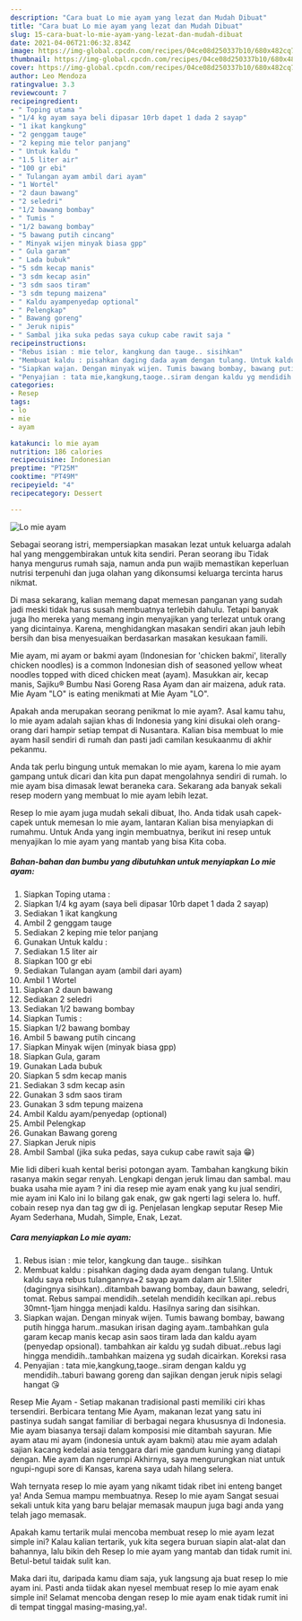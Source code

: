 ```yaml
---
description: "Cara buat Lo mie ayam yang lezat dan Mudah Dibuat"
title: "Cara buat Lo mie ayam yang lezat dan Mudah Dibuat"
slug: 15-cara-buat-lo-mie-ayam-yang-lezat-dan-mudah-dibuat
date: 2021-04-06T21:06:32.834Z
image: https://img-global.cpcdn.com/recipes/04ce08d250337b10/680x482cq70/lo-mie-ayam-foto-resep-utama.jpg
thumbnail: https://img-global.cpcdn.com/recipes/04ce08d250337b10/680x482cq70/lo-mie-ayam-foto-resep-utama.jpg
cover: https://img-global.cpcdn.com/recipes/04ce08d250337b10/680x482cq70/lo-mie-ayam-foto-resep-utama.jpg
author: Leo Mendoza
ratingvalue: 3.3
reviewcount: 7
recipeingredient:
- " Toping utama "
- "1/4 kg ayam saya beli dipasar 10rb dapet 1 dada 2 sayap"
- "1 ikat kangkung"
- "2 genggam tauge"
- "2 keping mie telor panjang"
- " Untuk kaldu "
- "1.5 liter air"
- "100 gr ebi"
- " Tulangan ayam ambil dari ayam"
- "1 Wortel"
- "2 daun bawang"
- "2 seledri"
- "1/2 bawang bombay"
- " Tumis "
- "1/2 bawang bombay"
- "5 bawang putih cincang"
- " Minyak wijen minyak biasa gpp"
- " Gula garam"
- " Lada bubuk"
- "5 sdm kecap manis"
- "3 sdm kecap asin"
- "3 sdm saos tiram"
- "3 sdm tepung maizena"
- " Kaldu ayampenyedap optional"
- " Pelengkap"
- " Bawang goreng"
- " Jeruk nipis"
- " Sambal jika suka pedas saya cukup cabe rawit saja "
recipeinstructions:
- "Rebus isian : mie telor, kangkung dan tauge.. sisihkan"
- "Membuat kaldu : pisahkan daging dada ayam dengan tulang. Untuk kaldu saya rebus tulangannya+2 sayap ayam dalam air 1.5liter (dagingnya sisihkan)..ditambah bawang bombay, daun bawang, seledri, tomat. Rebus sampai mendidih..setelah mendidih kecilkan api..rebus 30mnt-1jam hingga menjadi kaldu. Hasilnya saring dan sisihkan."
- "Siapkan wajan. Dengan minyak wijen. Tumis bawang bombay, bawang putih hingga harum..masukan irisan daging ayam..tambahkan gula garam kecap manis kecap asin saos tiram lada dan kaldu ayam (penyedap opsional). tambahkan air kaldu yg sudah dibuat..rebus lagi hingga mendidih..tambahkan maizena yg sudah dicairkan. Koreksi rasa"
- "Penyajian : tata mie,kangkung,taoge..siram dengan kaldu yg mendidih..taburi bawang goreng dan sajikan dengan jeruk nipis selagi hangat 😘"
categories:
- Resep
tags:
- lo
- mie
- ayam

katakunci: lo mie ayam 
nutrition: 186 calories
recipecuisine: Indonesian
preptime: "PT25M"
cooktime: "PT49M"
recipeyield: "4"
recipecategory: Dessert

---
```



![Lo mie ayam](https://img-global.cpcdn.com/recipes/04ce08d250337b10/680x482cq70/lo-mie-ayam-foto-resep-utama.jpg)

Sebagai seorang istri, mempersiapkan masakan lezat untuk keluarga adalah hal yang menggembirakan untuk kita sendiri. Peran seorang ibu Tidak hanya mengurus rumah saja, namun anda pun wajib memastikan keperluan nutrisi terpenuhi dan juga olahan yang dikonsumsi keluarga tercinta harus nikmat.

Di masa  sekarang, kalian memang dapat memesan panganan yang sudah jadi meski tidak harus susah membuatnya terlebih dahulu. Tetapi banyak juga lho mereka yang memang ingin menyajikan yang terlezat untuk orang yang dicintainya. Karena, menghidangkan masakan sendiri akan jauh lebih bersih dan bisa menyesuaikan berdasarkan masakan kesukaan famili. 

Mie ayam, mi ayam or bakmi ayam (Indonesian for &#39;chicken bakmi&#39;, literally chicken noodles) is a common Indonesian dish of seasoned yellow wheat noodles topped with diced chicken meat (ayam). Masukkan air, kecap manis, Sajiku® Bumbu Nasi Goreng Rasa Ayam dan air maizena, aduk rata. Mie Ayam &#34;LO&#34; is eating menikmati at Mie Ayam &#34;LO&#34;.

Apakah anda merupakan seorang penikmat lo mie ayam?. Asal kamu tahu, lo mie ayam adalah sajian khas di Indonesia yang kini disukai oleh orang-orang dari hampir setiap tempat di Nusantara. Kalian bisa membuat lo mie ayam hasil sendiri di rumah dan pasti jadi camilan kesukaanmu di akhir pekanmu.

Anda tak perlu bingung untuk memakan lo mie ayam, karena lo mie ayam gampang untuk dicari dan kita pun dapat mengolahnya sendiri di rumah. lo mie ayam bisa dimasak lewat beraneka cara. Sekarang ada banyak sekali resep modern yang membuat lo mie ayam lebih lezat.

Resep lo mie ayam juga mudah sekali dibuat, lho. Anda tidak usah capek-capek untuk memesan lo mie ayam, lantaran Kalian bisa menyiapkan di rumahmu. Untuk Anda yang ingin membuatnya, berikut ini resep untuk menyajikan lo mie ayam yang mantab yang bisa Kita coba.

<!--inarticleads1-->

##### Bahan-bahan dan bumbu yang dibutuhkan untuk menyiapkan Lo mie ayam:

1. Siapkan  Toping utama :
1. Siapkan 1/4 kg ayam (saya beli dipasar 10rb dapet 1 dada 2 sayap)
1. Sediakan 1 ikat kangkung
1. Ambil 2 genggam tauge
1. Sediakan 2 keping mie telor panjang
1. Gunakan  Untuk kaldu :
1. Sediakan 1.5 liter air
1. Siapkan 100 gr ebi
1. Sediakan  Tulangan ayam (ambil dari ayam)
1. Ambil 1 Wortel
1. Siapkan 2 daun bawang
1. Sediakan 2 seledri
1. Sediakan 1/2 bawang bombay
1. Siapkan  Tumis :
1. Siapkan 1/2 bawang bombay
1. Ambil 5 bawang putih cincang
1. Siapkan  Minyak wijen (minyak biasa gpp)
1. Siapkan  Gula, garam
1. Gunakan  Lada bubuk
1. Siapkan 5 sdm kecap manis
1. Sediakan 3 sdm kecap asin
1. Gunakan 3 sdm saos tiram
1. Gunakan 3 sdm tepung maizena
1. Ambil  Kaldu ayam/penyedap (optional)
1. Ambil  Pelengkap
1. Gunakan  Bawang goreng
1. Siapkan  Jeruk nipis
1. Ambil  Sambal (jika suka pedas, saya cukup cabe rawit saja 😁)


Mie lidi diberi kuah kental berisi potongan ayam. Tambahan kangkung bikin rasanya makin segar renyah. Lengkapi dengan jeruk limau dan sambal. mau buaka usaha mie ayam ? ini dia resep mie ayam enak yang ku jual sendiri, mie ayam ini Kalo ini lo bilang gak enak, gw gak ngerti lagi selera lo. huff. cobain resep nya dan tag gw di ig. Penjelasan lengkap seputar Resep Mie Ayam Sederhana, Mudah, Simple, Enak, Lezat. 

<!--inarticleads2-->

##### Cara menyiapkan Lo mie ayam:

1. Rebus isian : mie telor, kangkung dan tauge.. sisihkan
1. Membuat kaldu : pisahkan daging dada ayam dengan tulang. Untuk kaldu saya rebus tulangannya+2 sayap ayam dalam air 1.5liter (dagingnya sisihkan)..ditambah bawang bombay, daun bawang, seledri, tomat. Rebus sampai mendidih..setelah mendidih kecilkan api..rebus 30mnt-1jam hingga menjadi kaldu. Hasilnya saring dan sisihkan.
1. Siapkan wajan. Dengan minyak wijen. Tumis bawang bombay, bawang putih hingga harum..masukan irisan daging ayam..tambahkan gula garam kecap manis kecap asin saos tiram lada dan kaldu ayam (penyedap opsional). tambahkan air kaldu yg sudah dibuat..rebus lagi hingga mendidih..tambahkan maizena yg sudah dicairkan. Koreksi rasa
1. Penyajian : tata mie,kangkung,taoge..siram dengan kaldu yg mendidih..taburi bawang goreng dan sajikan dengan jeruk nipis selagi hangat 😘


Resep Mie Ayam - Setiap makanan tradisional pasti memiliki ciri khas tersendiri. Berbicara tentang Mie Ayam, makanan lezat yang satu ini pastinya sudah sangat familiar di berbagai negara khususnya di Indonesia. Mie ayam biasanya tersaji dalam komposisi mie ditambah sayuran. Mie ayam atau mi ayam (indonesia untuk ayam bakmi) atau mie ayam adalah sajian kacang kedelai asia tenggara dari mie gandum kuning yang diatapi dengan. Mie ayam dan ngerumpi Akhirnya, saya mengurungkan niat untuk ngupi-ngupi sore di Kansas, karena saya udah hilang selera. 

Wah ternyata resep lo mie ayam yang nikamt tidak ribet ini enteng banget ya! Anda Semua mampu membuatnya. Resep lo mie ayam Sangat sesuai sekali untuk kita yang baru belajar memasak maupun juga bagi anda yang telah jago memasak.

Apakah kamu tertarik mulai mencoba membuat resep lo mie ayam lezat simple ini? Kalau kalian tertarik, yuk kita segera buruan siapin alat-alat dan bahannya, lalu bikin deh Resep lo mie ayam yang mantab dan tidak rumit ini. Betul-betul taidak sulit kan. 

Maka dari itu, daripada kamu diam saja, yuk langsung aja buat resep lo mie ayam ini. Pasti anda tiidak akan nyesel membuat resep lo mie ayam enak simple ini! Selamat mencoba dengan resep lo mie ayam enak tidak rumit ini di tempat tinggal masing-masing,ya!.


